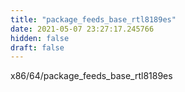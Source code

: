 ```yaml
---
title: "package_feeds_base_rtl8189es"
date: 2021-05-07 23:27:17.245766
hidden: false
draft: false
---
```


x86/64/package_feeds_base_rtl8189es

